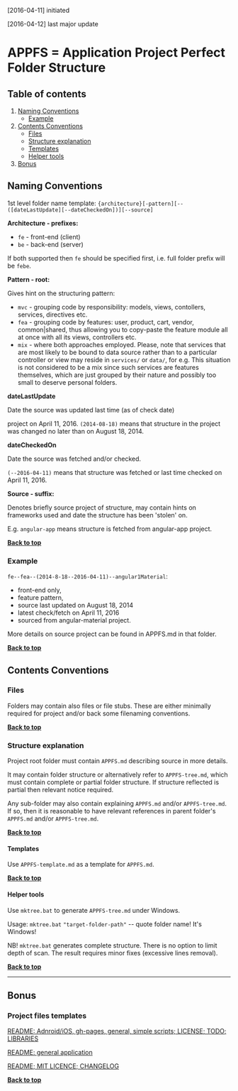[2016-04-11] initiated

[2016-04-12] last major update

# APPFS = Application Project Perfect Folder Structure

## Table of contents

 1. [Naming Conventions](#naming-conventions)
    * [Example](#example)
 1. [Contents Conventions](#contents-conventions)
    * [Files](#files)
    * [Structure explanation](#structure-explanation)
    * [Templates](#templates)
    * [Helper tools](#helper-tools)
 1. [Bonus](#bonus)

## Naming Conventions

1st level folder name template: `{architecture}[-pattern][--([dateLastUpdate][--dateCheckedOn])][--source]`

**Architecture - prefixes:**

 * `fe` - front-end (client)
 * `be` - back-end (server)

If both supported then `fe` should be specified first, i.e. full folder 
prefix will be `febe`.

**Pattern - root:**

Gives hint on the structuring pattern:
 * `mvc` - grouping code by responsibility: models, views, contollers, services,
    directives etc.
 * `fea` - grouping code by features: user, product, cart, vendor, common|shared,
    thus allowing you to copy-paste the feature module all at once with all its
    views, controllers etc.
 * `mix` - where both approaches employed. Please, note that services that are most 
   likely to be bound to data source rather than to a particular controller or view
   may reside in `services/` or `data/`, for e.g. This situation is not considered 
   to be a mix since
   such services are features themselves, which are just grouped by their nature
   and possibly too small to deserve personal folders.

**dateLastUpdate**

Date the source was updated last time (as of check date)

project on April 11, 2016.
`(2014-08-18)` means that structure in the project was changed no later
than on August 18, 2014.

**dateCheckedOn**

Date the source was fetched and/or checked.

`(--2016-04-11)` means that structure was fetched or last time checked on April 11, 2016.

**Source - suffix:**

Denotes briefly source project of structure, may contain hints on frameworks used 
and date the structure has been 'stolen' on.

E.g. `angular-app` means structure is fetched from angular-app project.

**[Back to top](#table-of-contents)**

### Example

`fe--fea--(2014-8-18--2016-04-11)--angular1Material`:

 * front-end only, 
 * feature pattern, 
 * source last updated on August 18, 2014
 * latest check/fetch on April 11, 2016
 * sourced from angular-material project.
 
 More details on source project can be found in APPFS.md in that folder.

**[Back to top](#table-of-contents)**

## Contents Conventions

### Files

Folders may contain also files or file stubs. These are either minimally required for project
and/or back some filenaming conventions.

**[Back to top](#table-of-contents)**

### Structure explanation

Project root folder must contain `APPFS.md` describing source in more details.

It may contain folder structure or alternatively refer to
`APPFS-tree.md`, which must contain complete or partial folder structure.
If structure reflected is partial then relevant notice required.

Any sub-folder may also contain explaining `APPFS.md` and/or `APPFS-tree.md`.
If so, then it is reasonable to have relevant references in parent folder's
`APPFS.md` and/or `APPFS-tree.md`.

**[Back to top](#table-of-contents)**

#### Templates

Use `APPFS-template.md` as a template for `APPFS.md`.

**[Back to top](#table-of-contents)**

#### Helper tools

Use `mktree.bat` to generate `APPFS-tree.md` under Windows.

Usage: `mktree.bat` `"target-folder-path"` -- quote folder name! It's Windows!

NB! `mktree.bat` generates complete structure.
There is no option to limit depth of scan.
The result requires minor fixes (excessive lines removal).

**[Back to top](#table-of-contents)**

* * *

## Bonus

### Project files templates

[README: Adnroid/iOS, gh-pages, general, simple scripts; LICENSE; TODO; LIBRARIES](https://github.com/repat/README-template)

[README: general application](https://github.com/stephzilla/readme)

[README; MIT LICENCE; CHANGELOG](https://github.com/kud/README-template)

**[Back to top](#table-of-contents)**